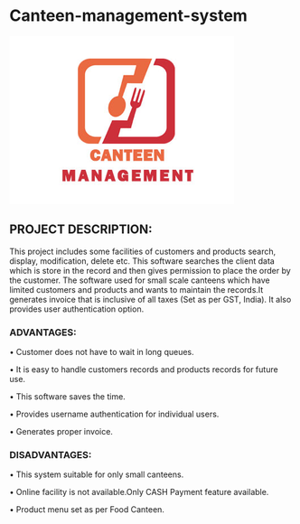 # Canteen-management-system

![Canteen management](/canteen.jpg)


## PROJECT DESCRIPTION:

This project includes some facilities of customers and products search, display, modification, delete etc. This software searches the client data which is store in the record and then gives permission to place the order by the customer. The software used for small scale canteens which have limited customers and products and wants to maintain the records.It generates invoice that is inclusive of all taxes (Set as per GST, India). It also provides
user authentication option.

### ADVANTAGES:

•	Customer does not have to wait in long queues.

•	It is easy to handle customers records and products records for future use.

•	This software saves the time.

•	Provides username authentication for individual users.

•	Generates proper invoice.


### DISADVANTAGES:

•	This system suitable for only small canteens.

•	Online facility is not available.Only CASH Payment feature available.

•	Product menu set as per Food Canteen.
